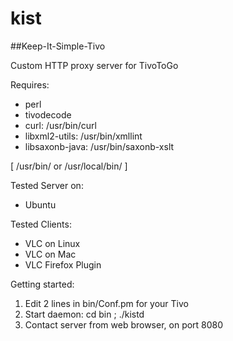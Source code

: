 # kist
##Keep-It-Simple-Tivo

Custom HTTP proxy server for TivoToGo

Requires:

* perl
* tivodecode
* curl: /usr/bin/curl
* libxml2-utils: /usr/bin/xmllint
* libsaxonb-java: /usr/bin/saxonb-xslt

[ /usr/bin/ or /usr/local/bin/ ]

Tested Server on:

*  Ubuntu

Tested Clients:

* VLC on Linux  
* VLC on Mac
* VLC Firefox Plugin

Getting started:

1. Edit 2 lines in bin/Conf.pm for your Tivo
2. Start daemon: cd bin ; ./kistd
3. Contact server from web browser, on port 8080
